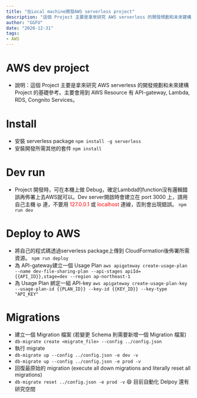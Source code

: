 ```yaml
---
title: "在Local machine開發AWS serverless project"
description: "這個 Project 主要是拿來研究 AWS serverless 的開發規劃和未來建構 Project 的基礎參考。主要會用到 AWS Resource 有 API-gateway, Lambda, RDS, Congnito Services。"
author: "GGFU"
date: "2020-12-31"
tags: 
- AWS
---
```




# AWS dev project
- 說明：這個 Project 主要是拿來研究 AWS serverless 的開發規劃和未來建構 Project 的基礎參考。主要會用到 AWS Resource 有 API-gateway, Lambda, RDS, Congnito Services。

# Install
- 安裝 serverless package
`npm install -g serverless`
- 安裝開發所需其他的套件
`npm install`


# Dev run
- Project 開發時，可在本機上做 Debug，確定Lambda的function沒有邏輯錯誤再佈署上去AWS就可以。Dev server開啟時會建立在 port 3000 上，請用自己主機 ip 連，不要用 <font color=red>127.0.0.1</font> 或 <font color=red>localhost</font> 連線，否則會出現錯誤。
`npm run dev`

# Deploy to AWS
- 將自己的程式碼透過serverless package上傳到 CloudFormation後佈署所需資源。
`npm run deploy`
- 為 API-gateway建立一個 Usage Plan
`aws apigateway create-usage-plan --name dev-file-sharing-plan --api-stages apiId={{API_ID}},stage=dev --region ap-northeast-1`
- 為 Usage Plan 綁定一組 API-key
`aws apigateway create-usage-plan-key --usage-plan-id {{PLAN_ID}} --key-id {{KEY_ID}} --key-type "API_KEY"`

# Migrations
- 建立一個 Migration 檔案 (若變更 Schema 則需要新增一個 Migration 檔案)
- `db-migrate create <migrate_file> --config ../config.json`
- 執行 migrate
- `db-migrate up --config ../config.json -e dev -v`
- `db-migrate up --config ../config.json -e prod -v`
- 回復最原始的 migration (execute all down migrations and literally reset all migrations)
- `db-migrate reset ../config.json -e prod -v`
:smile: 目前自動化 Delpoy 還有研究空間

